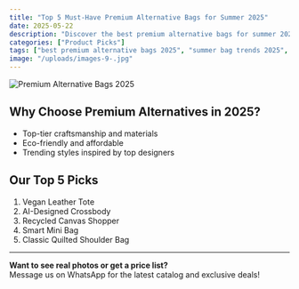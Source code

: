 ```yaml
---
title: "Top 5 Must-Have Premium Alternative Bags for Summer 2025"
date: 2025-05-22
description: "Discover the best premium alternative bags for summer 2025, featuring trending styles, sustainable materials, and unbeatable value."
categories: ["Product Picks"]
tags: ["best premium alternative bags 2025", "summer bag trends 2025", "affordable luxury bags USA", "designer inspired bags review"]
image: "/uploads/images-9-.jpg"
---
```


![Premium Alternative Bags 2025](/uploads/images-9-.jpg)

## Why Choose Premium Alternatives in 2025?

- Top-tier craftsmanship and materials
- Eco-friendly and affordable
- Trending styles inspired by top designers

## Our Top 5 Picks

1. Vegan Leather Tote
2. AI-Designed Crossbody
3. Recycled Canvas Shopper
4. Smart Mini Bag
5. Classic Quilted Shoulder Bag

---

**Want to see real photos or get a price list?**  
Message us on WhatsApp for the latest catalog and exclusive deals! 